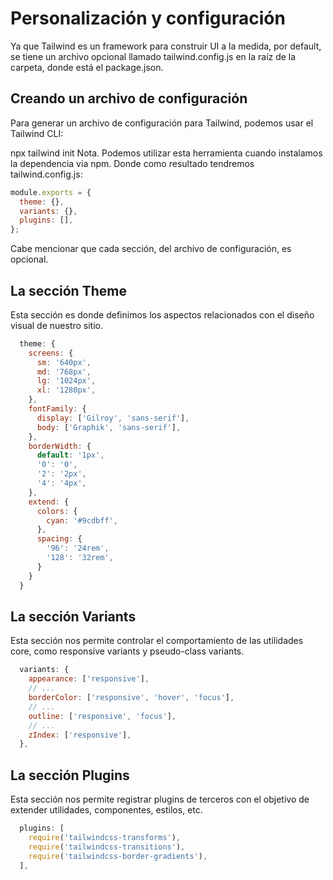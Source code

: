 # Personalización y configuración

Ya que Tailwind es un framework para construir UI a la medida, por default, se tiene un archivo opcional llamado tailwind.config.js en la raíz de la carpeta, donde está el package.json.

## Creando un archivo de configuración

Para generar un archivo de configuración para Tailwind, podemos usar el Tailwind CLI:

npx tailwind init
Nota. Podemos utilizar esta herramienta cuando instalamos la dependencia via npm.
Donde como resultado tendremos tailwind.config.js:

```js
module.exports = {
  theme: {},
  variants: {},
  plugins: [],
};
```

Cabe mencionar que cada sección, del archivo de configuración, es opcional.

## La sección Theme

Esta sección es donde definimos los aspectos relacionados con el diseño visual de nuestro sitio.

```js
  theme: {
    screens: {
      sm: '640px',
      md: '768px',
      lg: '1024px',
      xl: '1280px',
    },
    fontFamily: {
      display: ['Gilroy', 'sans-serif'],
      body: ['Graphik', 'sans-serif'],
    },
    borderWidth: {
      default: '1px',
      '0': '0',
      '2': '2px',
      '4': '4px',
    },
    extend: {
      colors: {
        cyan: '#9cdbff',
      },
      spacing: {
        '96': '24rem',
        '128': '32rem',
      }
    }
  }
```

## La sección Variants

Esta sección nos permite controlar el comportamiento de las utilidades core, como responsive variants y pseudo-class variants.

```js
  variants: {
    appearance: ['responsive'],
    // ...
    borderColor: ['responsive', 'hover', 'focus'],
    // ...
    outline: ['responsive', 'focus'],
    // ...
    zIndex: ['responsive'],
  },
```

## La sección Plugins

Esta sección nos permite registrar plugins de terceros con el objetivo de extender utilidades, componentes, estilos, etc.

```js
  plugins: [
    require('tailwindcss-transforms'),
    require('tailwindcss-transitions'),
    require('tailwindcss-border-gradients'),
  ],
```
